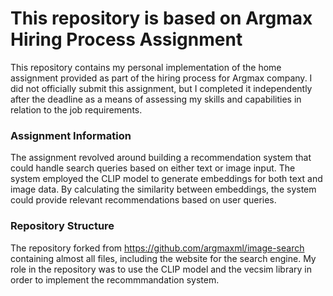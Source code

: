 # This repository is based on Argmax Hiring Process Assignment 

This repository contains my personal implementation of the home assignment provided as part of the hiring process for Argmax company.
I did not officially submit this assignment, but I completed it independently after the deadline as a means of assessing
my skills and capabilities in relation to the job requirements.


### Assignment Information

The assignment revolved around building a recommendation system that could handle search queries based on either text or image input. 
The system employed the CLIP model to generate embeddings for both text and image data. 
By calculating the similarity between embeddings, the system could provide relevant recommendations based on user queries.


### Repository Structure

The repository forked from https://github.com/argmaxml/image-search 
containing almost all files, including the website for the search engine.
My role in the repository was to use the CLIP model and the vecsim library in order to implement the recommmandation system.


